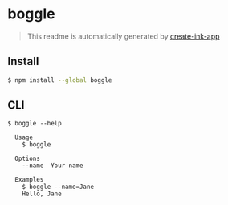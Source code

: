 # boggle

> This readme is automatically generated by [create-ink-app](https://github.com/vadimdemedes/create-ink-app)


## Install

```bash
$ npm install --global boggle
```


## CLI

```
$ boggle --help

  Usage
    $ boggle

  Options
    --name  Your name

  Examples
    $ boggle --name=Jane
    Hello, Jane
```

